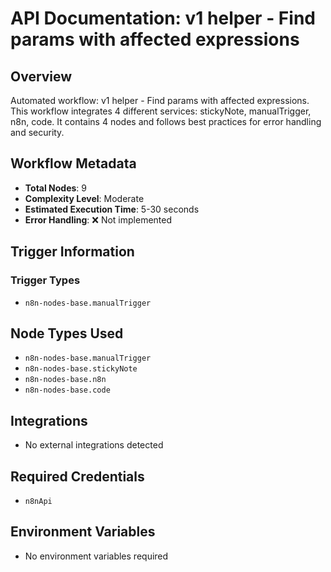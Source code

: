 # API Documentation: v1 helper - Find params with affected expressions

## Overview
Automated workflow: v1 helper - Find params with affected expressions. This workflow integrates 4 different services: stickyNote, manualTrigger, n8n, code. It contains 4 nodes and follows best practices for error handling and security.

## Workflow Metadata
- **Total Nodes**: 9
- **Complexity Level**: Moderate
- **Estimated Execution Time**: 5-30 seconds
- **Error Handling**: ❌ Not implemented

## Trigger Information
### Trigger Types
- `n8n-nodes-base.manualTrigger`

## Node Types Used
- `n8n-nodes-base.manualTrigger`
- `n8n-nodes-base.stickyNote`
- `n8n-nodes-base.n8n`
- `n8n-nodes-base.code`

## Integrations
- No external integrations detected

## Required Credentials
- `n8nApi`

## Environment Variables
- No environment variables required
